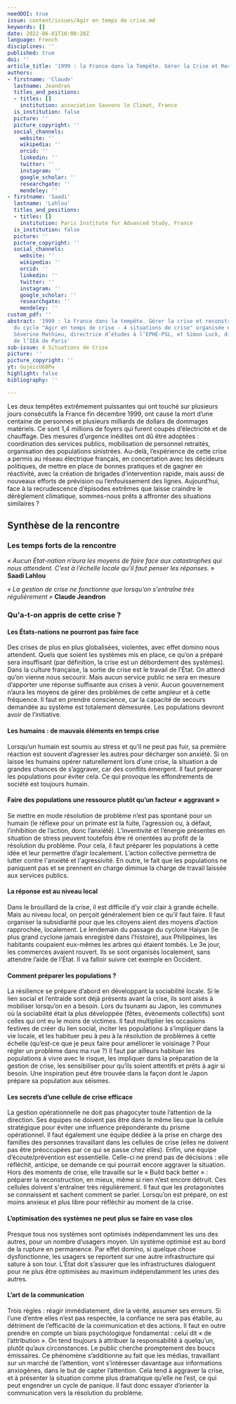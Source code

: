 ```yaml
---
needDOI: true
issue: content/issues/Agir en temps de crise.md
keywords: []
date: 2022-06-01T16:00:28Z
language: French
disciplines: ''
published: true
doi: ''
article_title: '1999 : la France dans la Tempête. Gérer la Crise et Reconstruire'
authors:
- firstname: 'Claude'
  lastname: Jeandron
  titles_and_positions:
  - titles: []
    institution: association Sauvons le Climat, France
  is_institution: false
  picture: ''
  picture_copyright: ''
  social_channels:
    website: ''
    wikipedia: ''
    orcid: ''
    linkedin: ''
    twitter: ''
    instagram: ''
    google_scholar: ''
    researchgate: ''
    mendeley: ''
- firstname: 'Saadi'
  lastname: 'Lahlou'
  titles_and_positions:
  - titles: []
    institution: Paris Institute for Advanced Study, France
  is_institution: false
  picture: ''
  picture_copyright: ''
  social_channels:
    website: ''
    wikipedia: ''
    orcid: ''
    linkedin: ''
    twitter: ''
    instagram: ''
    google_scholar: ''
    researchgate: ''
    mendeley: ''
custom_pdf: ''
abstract: '1999 : la France dans la tempête. Gérer la crise et reconstruire : rencontre
  du cycle "Agir en temps de crise - 4 situations de crise" organisée et animée par
  Séverine Mathieu, directrice d’études à l’EPHE-PSL, et Simon Luck, directeur scientifique
  de l’IEA de Paris'
sub-issue: 4 Situations de Crise
picture: ''
picture_copyright: ''
yt: GujeicU68Pw
highlight: false
bibliography: ''

---
```

Les deux tempêtes extrêmement puissantes qui ont touché sur plusieurs jours consécutifs la France fin décembre 1999, ont causé la mort d’une centaine de personnes et plusieurs milliards de dollars de dommages matériels. Ce sont 1,4 millions de foyers qui furent coupés d’électricité et de chauffage. Des mesures d’urgence inédites ont dû être adoptées : coordination des services publics, mobilisation de personnel retraités, organisation des populations sinistrées. Au-delà, l’expérience de cette crise a permis au réseau électrique français, en concertation avec les décideurs politiques, de mettre en place de bonnes pratiques et de gagner en réactivité, avec la création de brigades d’intervention rapide, mais aussi de nouveaux efforts de prévision ou l’enfouissement des lignes. Aujourd’hui, face à la recrudescence d’épisodes extrêmes que laisse craindre le dérèglement climatique, sommes-nous prêts à affronter des situations similaires ?

<Youtube yt="GujeicU68Pw" caption ="1999 : la France dans la tempête.Gérer la crise et reconstruire"></Youtube>

## Synthèse de la rencontre

### Les temps forts de la rencontre

_« Aucun État-nation n’aura les moyens de faire face aux catastrophes qui nous attendent. C’est à l’échelle locale qu’il faut penser les réponses. »_ **Saadi Lahlou**

_« La gestion de crise ne fonctionne que lorsqu’on s'entraîne très régulièrement »_ **Claude Jeandron**

### Qu'a-t-on appris de cette crise ?

#### Les États-nations ne pourront pas faire face

Des crises de plus en plus globalisées, violentes, avec effet domino nous attendent. Quels que soient les systèmes mis en place, ce qu’on a préparé sera insuffisant (par définition, la crise est un débordement des systèmes). Dans la culture française, la sortie de crise est le travail de l’État. On attend qu’on vienne nous secourir. Mais aucun service public ne sera en mesure d’apporter une réponse suffisante aux crises à venir. Aucun gouvernement n’aura les moyens de gérer des problèmes de cette ampleur et à cette fréquence. Il faut en prendre conscience, car la capacité de secours demandée au système est totalement démesurée. Les populations devront avoir de l’initiative.

#### Les humains : de mauvais éléments en temps crise

Lorsqu’un humain est soumis au stress et qu’il ne peut pas fuir, sa première réaction est souvent d’agresser les autres pour décharger son anxiété. Si on laisse les humains opérer naturellement lors d’une crise, la situation a de grandes chances de s’aggraver, car des conflits émergent. Il faut préparer les populations pour éviter cela. Ce qui provoque les effondrements de société est toujours humain.

#### Faire des populations une ressource plutôt qu’un facteur « aggravant »

Se mettre en mode résolution de problème n’est pas spontané pour un humain (le réflexe pour un primate est la fuite, l’agression ou, à défaut, l’inhibition de l’action, donc l’anxiété). L’inventivité et l’énergie présentes en situation de stress peuvent toutefois être ré orientées au profit de la résolution du problème. Pour cela, il faut préparer les populations à cette idée et leur permettre d’agir localement. L’action collective permettra de lutter contre l'anxiété et l'agressivité. En outre, le fait que les populations ne paniquent pas et se prennent en charge diminue la charge de travail laissée aux services publics.

#### La réponse est au niveau local

Dans le brouillard de la crise, il est difficile d’y voir clair à grande échelle. Mais au niveau local, on perçoit généralement bien ce qu’il faut faire. Il faut organiser la subsidiarité pour que les citoyens aient des moyens d’action rapprochée, localement. Le lendemain du passage du cyclone Haiyan (le plus grand cyclone jamais enregistré dans l’histoire), aux Philippines, les habitants coupaient eux-mêmes les arbres qui étaient tombés. Le 3e jour, les commerces avaient rouvert. Ils se sont organisés localement, sans attendre l’aide de l’État. Il va falloir suivre cet exemple en Occident.

#### Comment préparer les populations ?

La résilience se prépare d’abord en développant la sociabilité locale. Si le lien social et l’entraide sont déjà présents avant la crise, ils sont aisés à mobiliser lorsqu’on en a besoin. Lors du tsunami au Japon, les communes où la sociabilité était la plus développée (fêtes, évènements collectifs) sont celles qui ont eu le moins de victimes. Il faut multiplier les occasions festives de créer du lien social, inciter les populations à s’impliquer dans la vie locale, et les habituer peu à peu à la résolution de problèmes à cette échelle (qu’est-ce que je peux faire pour améliorer le voisinage ? Pour régler un problème dans ma rue ?) Il faut par ailleurs habituer les populations à vivre avec le risque, les impliquer dans la préparation de la gestion de crise, les sensibiliser pour qu’ils soient attentifs et prêts à agir si besoin. Une inspiration peut être trouvée dans la façon dont le Japon prépare sa population aux séismes.

#### Les secrets d’une cellule de crise efficace

La gestion opérationnelle ne doit pas phagocyter toute l’attention de la direction. Ses équipes ne doivent pas être dans le même lieu que la cellule stratégique pour éviter une influence prépondérante du prisme opérationnel. Il faut également une équipe dédiée à la prise en charge des familles des personnes travaillant dans les cellules de crise (elles ne doivent pas être préoccupées par ce qui se passe chez elles). Enfin, une équipe d’écoute/prévention est essentielle. Celle-ci ne prend pas de décisions : elle réfléchit, anticipe, se demande ce qui pourrait encore aggraver la situation. Hors des moments de crise, elle travaille sur le « Build back better » : préparer la reconstruction, en mieux, même si rien n’est encore détruit. Ces cellules doivent s'entraîner très régulièrement. Il faut que les protagonistes se connaissent et sachent comment se parler. Lorsqu’on est préparé, on est moins anxieux et plus libre pour réfléchir au moment de la crise.

#### L’optimisation des systèmes ne peut plus se faire en vase clos

Presque tous nos systèmes sont optimisés indépendamment les uns des autres, pour un nombre d’usagers moyen. Un système optimisé est au bord de la rupture en permanence. Par effet domino, si quelque chose dysfonctionne, les usagers se reportent sur une autre infrastructure qui sature à son tour. L’État doit s’assurer que les infrastructures dialoguent pour ne plus être optimisées au maximum indépendamment les unes des autres.

#### L’art de la communication

Trois règles : réagir immédiatement, dire la vérité, assumer ses erreurs. Si l’une d’entre elles n’est pas respectée, la confiance ne sera pas établie, au détriment de l’efficacité de la communication et des actions. Il faut en outre prendre en compte un biais psychologique fondamental : celui dit « de l’attribution ». On tend toujours à attribuer la responsabilité à quelqu’un, plutôt qu’aux circonstances. Le public cherche promptement des boucs émissaires. Ce phénomène s’additionne au fait que les médias, travaillant sur un marché de l’attention, vont s’intéresser davantage aux informations anxiogènes, dans le but de capter l’attention. Cela tend à aggraver la crise, et à présenter la situation comme plus dramatique qu’elle ne l’est, ce qui peut engendrer un cycle de panique. Il faut donc essayer d’orienter la communication vers la résolution du problème.
